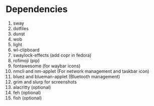 # Dependencies

1. sway
1. dotfiles
1. dunst
1. wob
1. light
1. wl-clipboard
1. swaylock-effects (add copr in fedora)
1. rofimoji (pip)
1. fontawesome (for waybar icons)
1. nmcli and nm-applet (For network management and taskbar icon)
1. bluez and blueman-applet (Bluetooth management)
1. grim and slurp for screenshots
1. alacritty (optional)
1. feh (optional)
1. fish (optional)
